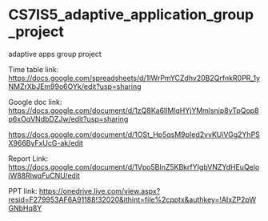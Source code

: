 # CS7IS5_adaptive_application_group_project
adaptive apps group project

Time table link:
https://docs.google.com/spreadsheets/d/1IWrPmYCZdhv20B2QrfnkR0PR_1yNMZrXbJEm99o6OYk/edit?usp=sharing

Google doc link:
https://docs.google.com/document/d/1zQ8Ka6lIMlqHYjYMmlsnip8vTpQop8p6xOqVNdbDZJw/edit?usp=sharing

https://docs.google.com/document/d/1OSt_Hp5qsM9pIed2vvKUiVGg2YhPSX966ByFxUcG-ak/edit

Report Link:
https://docs.google.com/document/d/1Vpo5BInZ5KBkrfYIgbVNZYdHEuQeloiW88RlwqFuCNU/edit

PPT link:
https://onedrive.live.com/view.aspx?resid=F279953AF6A91188!32020&ithint=file%2cpptx&authkey=!AIxZP2pWGNbHq8Y
